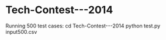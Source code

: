Tech-Contest---2014
===================
Running 500 test cases:
    cd Tech-Contest---2014
    python test.py input500.csv


